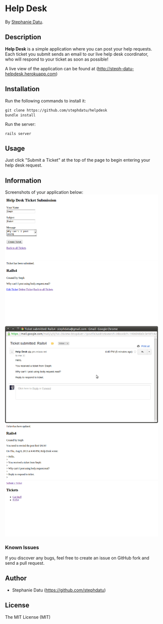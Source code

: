 # Help Desk

By [Stephanie Datu](http://blog.stephdatu.com).


## Description
**Help Desk** is a simple application where you can post your help requests. Each ticket you submit sends an email to our live help desk coordinator, who will respond to your ticket as soon as possible!

A live view of the application can be found at (http://steph-datu-helpdesk.herokuapp.com)

## Installation

Run the following commands to install it:

```console
git clone https://github.com/stephdatu/helpdesk
bundle install
```

Run the server:

```console
rails server
```


## Usage

Just click "Submit a Ticket" at the top of the page to begin entering your help desk request.


## Information

Screenshots of your application below:
![Form to enter tickets](lib/assets/hd-enteringtix.png)
![View of your submission](lib/assets/hd-showinit.png)
![Ticket in email inbox](lib/assets/hd-emailedtix.png)
![View of ticket with help desk response](lib/assets/hd-tixwresponse.png)
![View of the homepage](lib/assets/hd-showall.png)


### Known Issues

If you discover any bugs, feel free to create an issue on GitHub fork and send a pull request.

## Author

* Stephanie Datu (https://github.com/stephdatu)

## License

The MIT License (MIT)
